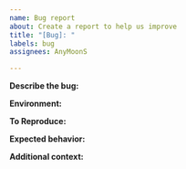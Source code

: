```yaml
---
name: Bug report
about: Create a report to help us improve
title: "[Bug]: "
labels: bug
assignees: AnyMoonS

---
```


**Describe the bug:**

<!-- A clear and concise description of what the bug is. -->

**Environment:**

<!-- Describe your server system version, kernel version -->

**To Reproduce:**

<!-- Steps to reproduce the behavior: -->

**Expected behavior:**

<!-- A clear and concise description of what you expected to happen. -->

**Additional context:**

<!-- Add any other context about the problem here. -->